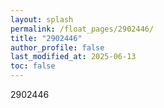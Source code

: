 ```yaml
---
layout: splash
permalink: /float_pages/2902446/
title: "2902446"
author_profile: false
last_modified_at: 2025-06-13
toc: false
---
```

 
2902446
